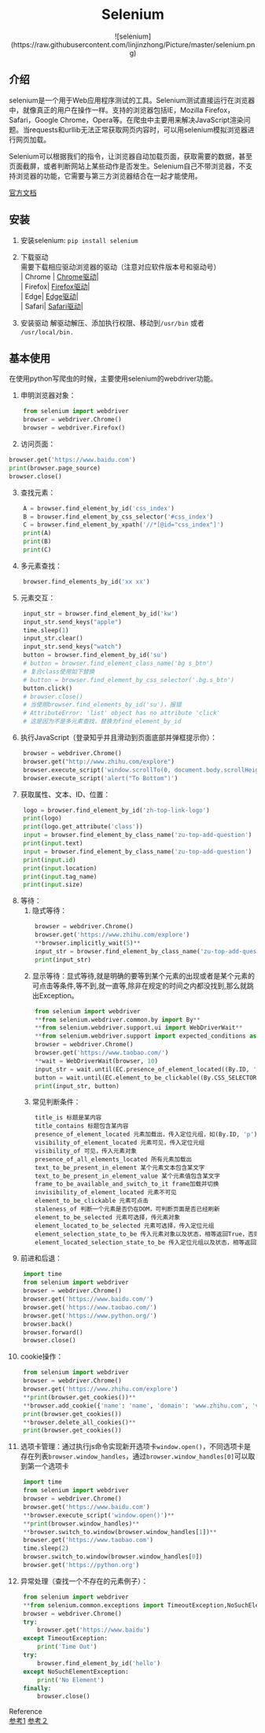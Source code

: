 # <div align="center"> Selenium </div>  
 <div align="center"> ![selenium](https://raw.githubusercontent.com/linjinzhong/Picture/master/selenium.png) </div>  

## 介绍
selenium是一个用于Web应用程序测试的工具。Selenium测试直接运行在浏览器中，就像真正的用户在操作一样。支持的浏览器包括IE，Mozilla Firefox，Safari，Google Chrome，Opera等。在爬虫中主要用来解决JavaScript渲染问题。当requests和urllib无法正常获取网页内容时，可以用selenium模拟浏览器进行网页加载。  

Selenium可以根据我们的指令，让浏览器自动加载页面，获取需要的数据，甚至页面截屏，或者判断网站上某些动作是否发生。Selenium自己不带浏览器，不支持浏览器的功能，它需要与第三方浏览器结合在一起才能使用。

[官方文档](https://selenium-python.readthedocs.io/installation.html)

## 安装  
1. 安装selenium: `pip install selenium`  

2. 下载驱动  
需要下载相应驱动浏览器的驱动（注意对应软件版本号和驱动号）    
| Chrome | [Chrome驱动](https://sites.google.com/a/chromium.org/chromedriver/downloads)|  
| Firefox| [Firefox驱动](https://github.com/mozilla/geckodriver/releases)|  
| Edge| [Edge驱动](https://developer.microsoft.com/en-us/microsoft-edge/tools/webdriver/)|  
| Safari| [Safari驱动](https://webkit.org/blog/6900/webdriver-support-in-safari-10/)|  

3. 安装驱动
解驱动解压、添加执行权限、移动到`/usr/bin` 或者 `/usr/local/bin.`  

## 基本使用
在使用python写爬虫的时候，主要使用selenium的webdriver功能。  
1. 申明浏览器对象：  
```python  
	from selenium import webdriver  
	browser = webdriver.Chrome()  
	browser = webdriver.Firefox()  
```  
2. 访问页面：  
```python  
browser.get('https://www.baidu.com')  
print(browser.page_source)  
browser.close()  
```  
3. 查找元素：  
```python   
	A = browser.find_element_by_id('css_index')  
	B = browser.find_element_by_css_selector('#css_index')  
	C = browser.find_element_by_xpath('//*[@id="css_index"]')  
	print(A)  
	print(B)  
	print(C)  
```  
4. 多元素查找：  
```python  
	browser.find_elements_by_id('xx xx')  
```  
5. 元素交互：  
```python  
	input_str = browser.find_element_by_id('kw')  
	input_str.send_keys("apple")  
	time.sleep(1)  
	input_str.clear()  
	input_str.send_keys("watch")  
	button = browser.find_element_by_id('su')  
	# button = browser.find_element_class_name('bg s_btn')  
	# 复合class使用如下替换  
	# button = browser.find_element_by_css_selector('.bg.s_btn')  
	button.click()  
	# browser.close()  
	# 当使用browser.find_elements_by_id('su')，报错  
	# AttributeError: 'list' object has no attribute 'click'  
	# 这是因为不是多元素查找，替换为find_element_by_id  
```  
6. 执行JavaScript（登录知乎并且滑动到页面底部并弹框提示你）：  
```python
	browser = webdriver.Chrome()  
	browser.get("http://www.zhihu.com/explore")  
	browser.execute_script('window.scrollTo(0, document.body.scrollHeight)')  
	browser.execute_script('alert("To Bottom")')  
```  
7. 获取属性、文本、ID、位置：  
```python
	logo = browser.find_element_by_id('zh-top-link-logo')  
	print(logo)  
	print(logo.get_attribute('class'))  
	input = browser.find_element_by_class_name('zu-top-add-question')  
	print(input.text)  
	input = browser.find_element_by_class_name('zu-top-add-question')  
	print(input.id)  
	print(input.location)  
	print(input.tag_name)  
	print(input.size)  
```  
8. 等待：  
	1. 隐式等待：  
	```python  
		browser = webdriver.Chrome()  
		browser.get('https://www.zhihu.com/explore')  
		**browser.implicitly_wait(5)**  
		input_str = browser.find_element_by_class_name('zu-top-add-question')  
		print(input_str)  
	```  
	2. 显示等待：显式等待,就是明确的要等到某个元素的出现或者是某个元素的可点击等条件,等不到,就一直等,除非在规定的时间之内都没找到,那么就跳出Exception。    
	```python  
		from selenium import webdriver  
		**from selenium.webdriver.common.by import By**  
		**from selenium.webdriver.support.ui import WebDriverWait**  
		**from selenium.webdriver.support import expected_conditions as EC**  
		browser = webdriver.Chrome()  
		browser.get('https://www.taobao.com/')  
		**wait = WebDriverWait(browser, 10)  
		input_str = wait.until(EC.presence_of_element_located((By.ID, 'q')))  
		button = wait.until(EC.element_to_be_clickable((By.CSS_SELECTOR, '.btn-search')))**  
		print(input_str, button)  
	```  
	3. 常见判断条件：    
	```python  
		title_is 标题是某内容  
		title_contains 标题包含某内容  
		presence_of_element_located 元素加载出，传入定位元组，如(By.ID, 'p')  
		visibility_of_element_located 元素可见，传入定位元组  
		visibility_of 可见，传入元素对象  
		presence_of_all_elements_located 所有元素加载出  
		text_to_be_present_in_element 某个元素文本包含某文字  
		text_to_be_present_in_element_value 某个元素值包含某文字  
		frame_to_be_available_and_switch_to_it frame加载并切换  
		invisibility_of_element_located 元素不可见  
		element_to_be_clickable 元素可点击  
		staleness_of 判断一个元素是否仍在DOM，可判断页面是否已经刷新  
		element_to_be_selected 元素可选择，传元素对象  
		element_located_to_be_selected 元素可选择，传入定位元组  
		element_selection_state_to_be 传入元素对象以及状态，相等返回True，否则返回False  
		element_located_selection_state_to_be 传入定位元组以及状态，相等返回True，否则返回False  
	```  	 
9. 前进和后退：  
```python  
	import time  
	from selenium import webdriver  
	browser = webdriver.Chrome()  
	browser.get('https://www.baidu.com/')  
	browser.get('https://www.taobao.com/')  
	browser.get('https://www.python.org/')  
	browser.back()  
	browser.forward()    
	browser.close()  
```  
10. cookie操作：  
```python  
	from selenium import webdriver  
	browser = webdriver.Chrome()  
	browser.get('https://www.zhihu.com/explore')  
	**print(browser.get_cookies())**  
	**browser.add_cookie({'name': 'name', 'domain': 'www.zhihu.com', 'value': 'zhaofan'})**  
	print(browser.get_cookies())  
	**browser.delete_all_cookies()**  
	print(browser.get_cookies())  
```  
11. 选项卡管理：通过执行js命令实现新开选项卡`window.open()`，不同选项卡是存在列表`browser.window_handles`，通过`browser.window_handles[0]`可以取到第一个选项卡  
```python  
	import time  
	from selenium import webdriver  
	browser = webdriver.Chrome()  
	browser.get('https://www.baidu.com')  
	**browser.execute_script('window.open()')**  
	**print(browser.window_handles)**  
	**browser.switch_to.window(browser.window_handles[1])**  
	browser.get('https://www.taobao.com')  
	time.sleep(2)  
	browser.switch_to.window(browser.window_handles[0])  
	browser.get('https://python.org')  
```  
12. 异常处理（查找一个不存在的元素例子）：     
```python  
	from selenium import webdriver  
	**from selenium.common.exceptions import TimeoutException,NoSuchElementException**  
	browser = webdriver.Chrome()  
	try:  
		browser.get('https://www.baidu')  
	except TimeoutException:  
		print('Time Out')  
	try:  
		browser.find_element_by_id('hello')  
	except NoSuchElementException:  
		print('No Element')  
	finally:  
		browser.close()  
```  

Reference  
[参考1](https://selenium-python.readthedocs.io/api.html#module-selenium.webdriver.common.action_chains)
[参考２](https://blog.csdn.net/qq_29186489/article/details/78661008)
